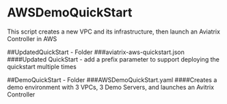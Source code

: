 # AWSDemoQuickStart
This script creates a new VPC and its infrastructure, then launch an Aviatrix Controller in AWS

##UpdatedQuickStart - Folder
###aviatrix-aws-quickstart.json
####Updated QuickStart - add a prefix parameter to support deploying the quickstart multiple times

##DemoQuickStart - Folder
###AWSDemoQuickStart.yaml
####Creates a demo environment with 3 VPCs, 3 Demo Servers, and launches an Avitrix Controller